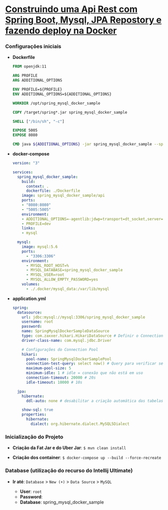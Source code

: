 # [Construindo uma Api Rest com Spring Boot, Mysql, JPA Repostory e fazendo deploy na Docker](https://youtu.be/HR5Np1HmC7c)

### Configurações iniciais

* **Dockerfile**

    ```dockerfile
    FROM openjdk:11
    
    ARG PROFILE
    ARG ADDITIONAL_OPTIONS
    
    ENV PROFILE=${PROFILE}
    ENV ADDITIONAL_OPTIONS=${ADDITIONAL_OPTIONS}
    
    WORKDIR /opt/spring_mysql_docker_sample
    
    COPY /target/spring*.jar spring_mysql_docker_sample
    
    SHELL ["/bin/sh", "-c"]
    
    EXPOSE 5005
    EXPOSE 8080
    
    CMD java ${ADDITIONAL_OPTIONS} -jar spring_mysql_docker_sample --spring.profiles.active=${PROFILE}
    ```
  
* **docker-compose**
  
    ```yml
    version: "3"
    
    services:
      spring_mysql_docker_sample:
        build:
          context: .
          dockerfile: ./Dockerfile
        image: spring_mysql_docker_sample/api
        ports:
        - "8080:8080"
        - "5005:5005"
        environment:
        - ADDITIONAL_OPTIONS=-agentlib:jdwp=transport=dt_socket,server=y,suspend=n,address=*:5005 -Xmx1G -Xms128m -XX:MaxMetaspaceSize=128m
        - PROFILE=dev
        links:
        - mysql
    
      mysql:
        image: mysql:5.6
        ports:
          - "3306:3306"
        environment:
          - MYSQL_ROOT_HOST=%
          - MYSQL_DATABASE=spring_mysql_docker_sample
          - MYSQL_USER=root
          - MYSQL_ALLOW_EMPTY_PASSWORD=yes
        volumes:
          - ./.docker/mysql_data:/var/lib/mysql
    ```

* **application.yml**  

  ```yml
  spring:
    datasource:
      url: jdbc:mysql://mysql:3306/spring_mysql_docker_sample
      username: root
      password:
      name: SpringMysqlDockerSampleDataSource
      type: com.zaxxer.hikari.HikariDataSource # Definir o Connection Pool, ou seja, número de conexões abertas (https://www.devmedia.com.br/connection-pool/5869)
      driver-class-name: com.mysql.jdbc.Driver
  
      # Configurações do Connection Pool
      hikari:
        pool-name: SpringMysqlDockerSamplePool
        connection-test-query: select now() # Query para verificar se a conexão está ativa
        maximum-pool-size: 5
        minimum-idle: 1 # idle = conexão que não está em uso
        connection-timeout: 20000 # 20s
        idle-timeout: 10000 # 10s
  
    jpa:
      hibernate:
        ddl-auto: none # desabilitar a criação automática das tabelas a partir das entidades do modelo de domínio
  
      show-sql: true
      properties:
        hibernate:
          dialect: org.hibernate.dialect.MySQL5Dialect
  ```

### Inicialização do Projeto

* **Criação da Fat Jar e do Uber Jar**: `$ mvn clean install`

* **Criação dos container**: `$ docker-compose up --build --force-recreate`

### Database (utilização do recurso do Intellij Ultimate)

* **Ir até**: `Database` > `New (+)` > `Data Source` > `MySQL`

  * **User**: `root`
  * **Password**: 
  * **Database**: spring_mysql_docker_sample